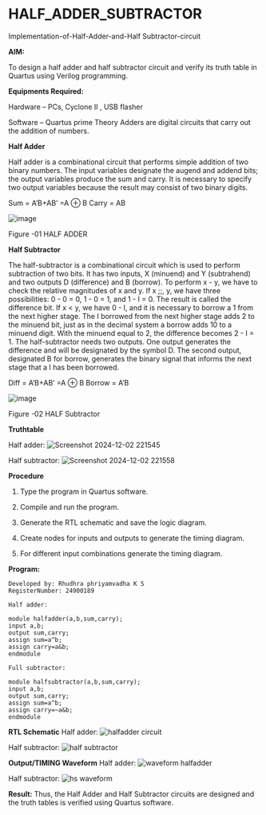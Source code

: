# HALF_ADDER_SUBTRACTOR

Implementation-of-Half-Adder-and-Half Subtractor-circuit

**AIM:**

To design a half adder and half subtractor circuit and verify its truth table in Quartus using Verilog programming.

**Equipments Required:**

Hardware – PCs, Cyclone II , USB flasher 

Software – Quartus prime Theory Adders are digital circuits that carry out the addition of numbers.

**Half Adder**

Half adder is a combinational circuit that performs simple addition of two binary numbers. The input variables designate the augend and addend bits; the output variables produce the sum and carry. It is necessary to specify two output variables because the result may consist of two binary digits.

Sum = A’B+AB’ =A ⊕ B Carry = AB

![image](https://github.com/naavaneetha/HALF_ADDER_SUBTRACTOR/assets/154305477/bd4a0b2c-cdbc-4184-ab08-81578f121e1f)

Figure -01 HALF ADDER

**Half Subtractor**

The half-subtractor is a combinational circuit which is used to perform subtraction of two bits. It has two inputs, X (minuend) and Y (subtrahend) and two outputs D (difference) and B (borrow). To perform x - y, we have to check the relative magnitudes of x and y. If x ;;, y, we have three possibilities: 0 - 0 = 0, 1 - 0 = 1, and 1 - I = 0. The result is called the difference bit. If x < y, we have 0 - I, and it is necessary to borrow a 1 from the next higher stage. The I borrowed from the next higher stage adds 2 to the minuend bit, just as in the decimal system a borrow adds 10 to a minuend digit. With the minuend equal to 2, the difference becomes 2 - I = 1. The half-subtractor needs two outputs. One output generates the difference and will be designated by the symbol D. The second output, designated B for borrow, generates the binary signal that informs the next stage that a I has been borrowed. 

Diff = A’B+AB’ =A ⊕ B
Borrow = A’B

 ![image](https://github.com/naavaneetha/HALF_ADDER_SUBTRACTOR/assets/154305477/d76b099c-513f-4e7c-843a-e2fd028a531a)

Figure -02 HALF Subtractor

**Truthtable**

Half adder:
![Screenshot 2024-12-02 221545](https://github.com/user-attachments/assets/37372018-efad-4dd7-a437-927bfee50cdb)

Half subtractor:
![Screenshot 2024-12-02 221558](https://github.com/user-attachments/assets/82e07c7a-6002-4bd7-b470-1a6ede2ee3a3)

**Procedure**

1.	Type the program in Quartus software.

2.	Compile and run the program.

3.	Generate the RTL schematic and save the logic diagram.

4.	Create nodes for inputs and outputs to generate the timing diagram.

5.	For different input combinations generate the timing diagram.


**Program:**
```
Developed by: Rhudhra phriyamvadha K S
RegisterNumber: 24900189
```
```
Half adder:

module halfadder(a,b,sum,carry);
input a,b;
output sum,carry;
assign sum=a^b;
assign carry=a&b;
endmodule
```
```
Full subtractor:

module halfsubtractor(a,b,sum,carry);
input a,b;
output sum,carry;
assign sum=a^b;
assign carry=~a&b;
endmodule
```
**RTL Schematic**
Half adder:
![halfadder circuit](https://github.com/user-attachments/assets/1d7066c8-e6bc-4e8f-b16b-044e012b954e)

Half subtractor:
![half subtractor](https://github.com/user-attachments/assets/0899158f-556e-4a10-8928-74c5b81d7581)

**Output/TIMING Waveform**
Half adder:
![waveform halfadder](https://github.com/user-attachments/assets/b772117e-589b-4842-b9b3-2abe5951258e)

Half subtractor:
![hs waveform](https://github.com/user-attachments/assets/310a786f-de86-4578-94b1-42d842f73b06)

**Result:**
Thus, the Half Adder and Half Subtractor circuits are designed and the truth tables is verified using
 Quartus software.
